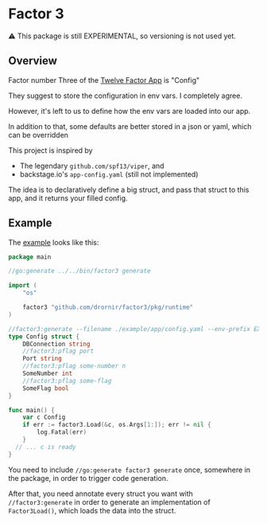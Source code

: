 # Factor 3

⚠️ This package is still EXPERIMENTAL, so versioning is not used yet.

## Overview

Factor number Three of the [Twelve Factor App](https://12factor.net/config) is "Config"

They suggest to store the configuration in env vars. I completely agree.

However, it's left to us to define how the env vars are loaded into our app.

In addition to that, some defaults are better stored in a json or yaml, which
can be overridden 

This project is inspired by 

- The legendary `github.com/spf13/viper`, and
- backstage.io's `app-config.yaml` (still not implemented)

The idea is to declaratively define a big struct, and pass that struct to 
this app, and it returns your filled config.

## Example

The [example](./example/app) looks like this:

```go
package main

//go:generate ../../bin/factor3 generate

import (
	"os"

	factor3 "github.com/drornir/factor3/pkg/runtime"
)

//factor3:generate --filename ./example/app/config.yaml --env-prefix EX
type Config struct {
	DBConnection string
	//factor3:pflag port
	Port string
	//factor3:pflag some-number n
	SomeNumber int
	//factor3:pflag some-flag
	SomeFlag bool
}

func main() {
	var c Config
	if err := factor3.Load(&c, os.Args[1:]); err != nil {
		log.Fatal(err)
	}
  // ... c is ready
}
```

You need to include `//go:generate factor3 generate` once, somewhere in the package,
in order to trigger code generation.

After that, you need annotate every struct you want with `//factor3:generate` in
order to generate an implementation of `Factor3Load()`, which loads the data into
the struct.